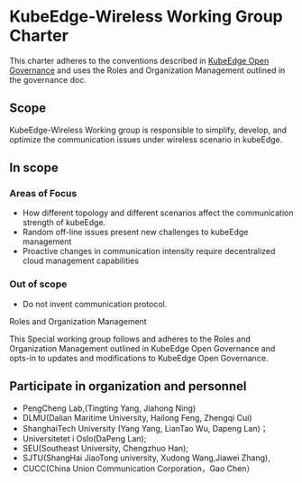 # **KubeEdge-Wireless Working Group Charter**



This charter adheres to the conventions described in [KubeEdge Open Governance](https://github.com/kubeedge/community/blob/master/GOVERNANCE.md) and uses the Roles and Organization Management outlined in the governance doc.

## Scope

KubeEdge-Wireless Working group is responsible to simplify, develop, and optimize the communication issues under wireless scenario in kubeEdge.

## In scope

### Areas of Focus

- How different topology and different scenarios affect the communication strength of kubeEdge.
- Random off-line issues present new challenges to kubeEdge management
- Proactive changes in communication intensity require decentralized cloud management capabilities 

### Out of scope

- Do not invent communication protocol.

  

Roles and Organization Management

This Special working group follows and adheres to the Roles and Organization Management outlined in KubeEdge Open Governance and opts-in to updates and modifications to KubeEdge Open Governance.

## Participate in organization and personnel

- PengCheng Lab,(Tingting Yang, Jiahong Ning)
- DLMU(Dalian Maritime University, Hailong Feng, Zhengqi Cui)
- ShanghaiTech University (Yang Yang, LianTao Wu, Dapeng Lan)；
- Universitetet i Oslo(DaPeng Lan); 
- SEU(Southeast University, Chengzhuo Han); 
- SJTU(ShangHai JiaoTong university, Xudong Wang,Jiawei Zhang), 
- CUCC(China Union Communication Corporation，Gao Chen）
